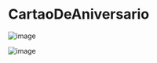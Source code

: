 # CartaoDeAniversario



![image](https://github.com/iamalissontomazelli/CartaoDeAniversario/assets/105504791/c2bd854a-1eab-4f53-bfd7-f7be82509b6a)


![image](https://github.com/iamalissontomazelli/CartaoDeAniversario/assets/105504791/014ea3f4-cfcb-4625-b580-a6086e05310e)
